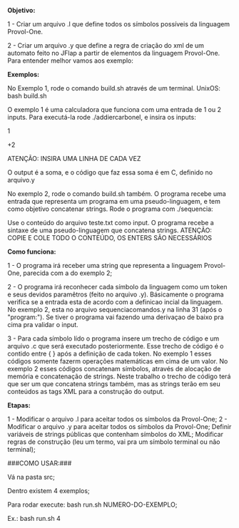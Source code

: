 **Objetivo:**

1 - Criar um arquivo .l que define todos os símbolos possíveis da linguagem Provol-One.

2 - Criar um arquivo .y que define a regra de criação do xml de um automato feito no JFlap a partir de elementos da linguagem Provol-One. Para entender melhor vamos aos exemplo:

**Exemplos:**

No Exemplo 1, rode o comando build.sh através de um terminal.
UnixOS: bash build.sh

O exemplo 1 é uma calculadora que funciona com uma entrada de 1 ou 2 inputs.
Para executá-la rode ./addiercarbonel, e insira os inputs:

1

+2

ATENÇÃO: INSIRA UMA LINHA DE CADA VEZ

O output é a soma, e o código que faz essa soma é em C, definido no arquivo.y

No exemplo 2, rode o comando build.sh também.
O programa recebe uma entrada que representa um programa em uma pseudo-linguagem, e tem como objetivo concatenar strings. Rode o programa com ./sequencia:

Use o conteúdo do arquivo teste.txt como input. O programa recebe a sintaxe de uma pseudo-linguagem que concatena strings.
ATENÇÃO: COPIE E COLE TODO O CONTEÚDO, OS ENTERS SÃO NECESSÁRIOS

**Como funciona:**

1 - O programa irá receber uma string que representa a linguagem Provol-One, parecida com a do exemplo 2;

2 - O programa irá reconhecer cada símbolo da linguagem como um token e seus devidos paramêtros (feito no arquivo .y).
Básicamente o programa verifica se a entrada esta de acordo com a definicao incial da linguagem. No exemplo 2, esta no arquivo sequenciacomandos.y na linha 31 (após o "program:").
Se tiver o programa vai fazendo uma derivaçao de baixo pra cima pra validar o input.

3 - Para cada símbolo lído o programa insere um trecho de código e um arquivo .c que será executado posteriormente.
Esse trecho de código é o contido entre { } após a definição de cada token. No exemplo 1 esses códigos somente fazerm operações matemáticas em cima de um valor. No exemplo 2 esses códigos concatenam símbolos, através de alocação de memória e concatenação de strings. Neste trabalho o trecho de código terá que ser um que concatena strings também, mas as strings terão em seu conteúdos as tags XML para a construção do output.

**Etapas:**

1 - Modificar o arquivo .l para aceitar todos os símbolos da Provol-One;
2 - Modificar o arquivo .y para aceitar todos os símbolos da Provol-One; Definir variáveis de strings públicas que contenham símbolos do XML; Modificar regras de construção (leu um termo, vai pra um símbolo terminal ou não terminal); 

###COMO USAR:###

Vá na pasta src;

Dentro existem 4 exemplos;

Para rodar execute: bash run.sh NUMERO-DO-EXEMPLO;

Ex.:
bash run.sh 4





